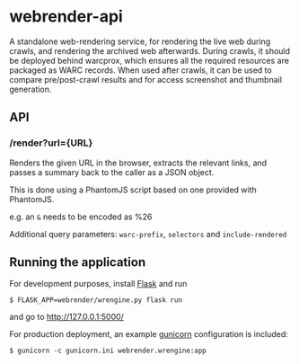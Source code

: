 webrender-api
=============

A standalone web-rendering service, for rendering the live web during crawls, and rendering the archived web afterwards.  During crawls, it should be deployed behind warcprox, which ensures all the required resources are packaged as WARC records.  When used after crawls, it can be used to compare pre/post-crawl results and for access screenshot and thumbnail generation.



API
---

### /render?url={URL}

Renders the given URL in the browser, extracts the relevant links, and passes a summary back to the caller as a JSON object.

This is done using a PhantomJS script based on one provided with PhantomJS.

e.g. an `&` needs to be encoded as %26
 
Additional query parameters: `warc-prefix`, `selectors` and `include-rendered`

Running the application
-----------------------

For development purposes, install [Flask](http://flask.pocoo.org/) and run

    $ FLASK_APP=webrender/wrengine.py flask run

and go to http://127.0.0.1:5000/

For production deployment, an example [gunicorn](http://docs.gunicorn.org/en/latest/install.html) configuration is included:

    $ gunicorn -c gunicorn.ini webrender.wrengine:app


